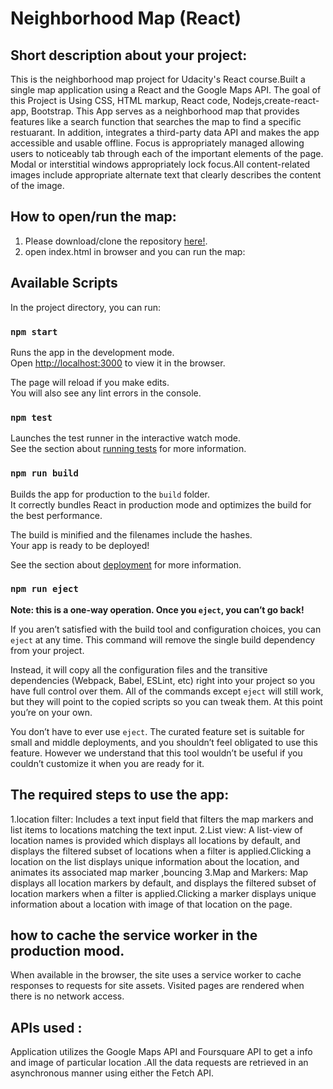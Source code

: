 # Neighborhood Map (React)



## Short description about your project: 

This is the neighborhood map project for Udacity's React course.Built a single map application using a React and the Google Maps API. The goal of this Project is Using CSS, HTML markup, React code, Nodejs,create-react-app, Bootstrap. This App serves as a neighborhood map that provides features like a search function that searches the map to find a specific restuarant. In addition, integrates a third-party data API and makes the app accessible and usable offline. Focus is appropriately managed allowing users to noticeably tab through each of the important elements of the page. Modal or interstitial windows appropriately lock focus.All content-related images include appropriate alternate text that clearly describes the content of the image.


## How to open/run the map: 
1. Please download/clone the repository [here!](https://github.com/Ruby84/NeighborhoodMap). 
2. open index.html in browser and you can run the map:
## Available Scripts

In the project directory, you can run:

### `npm start`

Runs the app in the development mode.<br>
Open [http://localhost:3000](http://localhost:3000) to view it in the browser.

The page will reload if you make edits.<br>
You will also see any lint errors in the console.

### `npm test`

Launches the test runner in the interactive watch mode.<br>
See the section about [running tests](#running-tests) for more information.

### `npm run build`

Builds the app for production to the `build` folder.<br>
It correctly bundles React in production mode and optimizes the build for the best performance.

The build is minified and the filenames include the hashes.<br>
Your app is ready to be deployed!

See the section about [deployment](#deployment) for more information.

### `npm run eject`

**Note: this is a one-way operation. Once you `eject`, you can’t go back!**

If you aren’t satisfied with the build tool and configuration choices, you can `eject` at any time. This command will remove the single build dependency from your project.

Instead, it will copy all the configuration files and the transitive dependencies (Webpack, Babel, ESLint, etc) right into your project so you have full control over them. All of the commands except `eject` will still work, but they will point to the copied scripts so you can tweak them. At this point you’re on your own.

You don’t have to ever use `eject`. The curated feature set is suitable for small and middle deployments, and you shouldn’t feel obligated to use this feature. However we understand that this tool wouldn’t be useful if you couldn’t customize it when you are ready for it.

## The required steps to use the app:

1.location filter: Includes a text input field that filters the map markers and list items to locations matching the text input.
2.List view:
A list-view of location names is provided which displays all locations by default, and displays the filtered subset of locations when a filter is applied.Clicking a location on the list displays unique information about the location, and animates its associated map marker ,bouncing
3.Map and Markers: Map displays all location markers by default, and displays the filtered subset of location markers when a filter is applied.Clicking a marker displays unique information about a location with image of that location on the page.

 
## how to cache the service worker in the production mood.

When available in the browser, the site uses a service worker to cache responses to requests for site assets. Visited pages are rendered when there is no network access.


## APIs used :

Application utilizes the Google Maps API and Foursquare API to get a info and image of particular location .All the  data requests are retrieved in an asynchronous manner using either the Fetch API.



